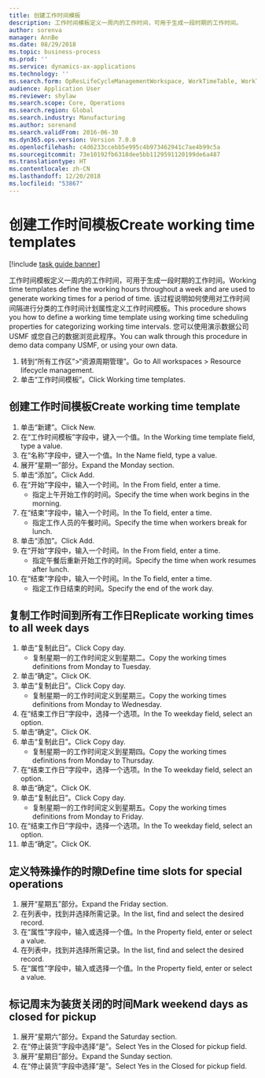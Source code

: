 ```yaml
---
title: 创建工作时间模板
description: 工作时间模板定义一周内的工作时间，可用于生成一段时期的工作时间。
author: sorenva
manager: AnnBe
ms.date: 08/29/2018
ms.topic: business-process
ms.prod: ''
ms.service: dynamics-ax-applications
ms.technology: ''
ms.search.form: OpResLifeCycleManagementWorkspace, WorkTimeTable, WorkTimeCopyDayDialog
audience: Application User
ms.reviewer: shylaw
ms.search.scope: Core, Operations
ms.search.region: Global
ms.search.industry: Manufacturing
ms.author: sorenand
ms.search.validFrom: 2016-06-30
ms.dyn365.ops.version: Version 7.0.0
ms.openlocfilehash: c4d6233ccebb5e995c4b973462941c7ae4b99c5a
ms.sourcegitcommit: 73e10192fb6318dee5bb1129591120199de6a487
ms.translationtype: HT
ms.contentlocale: zh-CN
ms.lasthandoff: 12/20/2018
ms.locfileid: "53867"
---
```

# <a name="create-working-time-templates"></a><span data-ttu-id="781c6-103">创建工作时间模板</span><span class="sxs-lookup"><span data-stu-id="781c6-103">Create working time templates</span></span>

[!include [task guide banner](../../includes/task-guide-banner.md)]

<span data-ttu-id="781c6-104">工作时间模板定义一周内的工作时间，可用于生成一段时期的工作时间。</span><span class="sxs-lookup"><span data-stu-id="781c6-104">Working time templates define the working hours throughout a week and are used to generate working times for a period of time.</span></span> <span data-ttu-id="781c6-105">该过程说明如何使用对工作时间间隔进行分类的工作时间计划属性定义工作时间模板。</span><span class="sxs-lookup"><span data-stu-id="781c6-105">This procedure shows you how to define a working time template using working time scheduling properties for categorizing working time intervals.</span></span> <span data-ttu-id="781c6-106">您可以使用演示数据公司 USMF 或您自己的数据浏览此程序。</span><span class="sxs-lookup"><span data-stu-id="781c6-106">You can walk through this procedure in demo data company USMF, or using your own data.</span></span>

1. <span data-ttu-id="781c6-107">转到“所有工作区”>“资源周期管理”。</span><span class="sxs-lookup"><span data-stu-id="781c6-107">Go to All workspaces > Resource lifecycle management.</span></span>
2. <span data-ttu-id="781c6-108">单击“工作时间模板”。</span><span class="sxs-lookup"><span data-stu-id="781c6-108">Click Working time templates.</span></span>

## <a name="create-working-time-template"></a><span data-ttu-id="781c6-109">创建工作时间模板</span><span class="sxs-lookup"><span data-stu-id="781c6-109">Create working time template</span></span>
1. <span data-ttu-id="781c6-110">单击“新建”。</span><span class="sxs-lookup"><span data-stu-id="781c6-110">Click New.</span></span>
2. <span data-ttu-id="781c6-111">在“工作时间模板”字段中，键入一个值。</span><span class="sxs-lookup"><span data-stu-id="781c6-111">In the Working time template field, type a value.</span></span>
3. <span data-ttu-id="781c6-112">在“名称”字段中，键入一个值。</span><span class="sxs-lookup"><span data-stu-id="781c6-112">In the Name field, type a value.</span></span>
4. <span data-ttu-id="781c6-113">展开“星期一”部分。</span><span class="sxs-lookup"><span data-stu-id="781c6-113">Expand the Monday section.</span></span>
5. <span data-ttu-id="781c6-114">单击“添加”。</span><span class="sxs-lookup"><span data-stu-id="781c6-114">Click Add.</span></span>
6. <span data-ttu-id="781c6-115">在“开始”字段中，输入一个时间。</span><span class="sxs-lookup"><span data-stu-id="781c6-115">In the From field, enter a time.</span></span>
    * <span data-ttu-id="781c6-116">指定上午开始工作的时间。</span><span class="sxs-lookup"><span data-stu-id="781c6-116">Specify the time when work begins in the morning.</span></span>  
7. <span data-ttu-id="781c6-117">在“结束”字段中，输入一个时间。</span><span class="sxs-lookup"><span data-stu-id="781c6-117">In the To field, enter a time.</span></span>
    * <span data-ttu-id="781c6-118">指定工作人员的午餐时间。</span><span class="sxs-lookup"><span data-stu-id="781c6-118">Specify the time when workers break for lunch.</span></span>  
8. <span data-ttu-id="781c6-119">单击“添加”。</span><span class="sxs-lookup"><span data-stu-id="781c6-119">Click Add.</span></span>
9. <span data-ttu-id="781c6-120">在“开始”字段中，输入一个时间。</span><span class="sxs-lookup"><span data-stu-id="781c6-120">In the From field, enter a time.</span></span>
    * <span data-ttu-id="781c6-121">指定午餐后重新开始工作的时间。</span><span class="sxs-lookup"><span data-stu-id="781c6-121">Specify the time when work resumes after lunch.</span></span>  
10. <span data-ttu-id="781c6-122">在“结束”字段中，输入一个时间。</span><span class="sxs-lookup"><span data-stu-id="781c6-122">In the To field, enter a time.</span></span>
    * <span data-ttu-id="781c6-123">指定工作日结束的时间。</span><span class="sxs-lookup"><span data-stu-id="781c6-123">Specify the end of the work day.</span></span>  

## <a name="replicate-working-times-to-all-week-days"></a><span data-ttu-id="781c6-124">复制工作时间到所有工作日</span><span class="sxs-lookup"><span data-stu-id="781c6-124">Replicate working times to all week days</span></span>
1. <span data-ttu-id="781c6-125">单击“复制此日”。</span><span class="sxs-lookup"><span data-stu-id="781c6-125">Click Copy day.</span></span>
    * <span data-ttu-id="781c6-126">复制星期一的工作时间定义到星期二。</span><span class="sxs-lookup"><span data-stu-id="781c6-126">Copy the working times definitions from Monday to Tuesday.</span></span>  
2. <span data-ttu-id="781c6-127">单击“确定”。</span><span class="sxs-lookup"><span data-stu-id="781c6-127">Click OK.</span></span>
3. <span data-ttu-id="781c6-128">单击“复制此日”。</span><span class="sxs-lookup"><span data-stu-id="781c6-128">Click Copy day.</span></span>
    * <span data-ttu-id="781c6-129">复制星期一的工作时间定义到星期三。</span><span class="sxs-lookup"><span data-stu-id="781c6-129">Copy the working times definitions from Monday to Wednesday.</span></span>  
4. <span data-ttu-id="781c6-130">在“结束工作日”字段中，选择一个选项。</span><span class="sxs-lookup"><span data-stu-id="781c6-130">In the To weekday field, select an option.</span></span>
5. <span data-ttu-id="781c6-131">单击“确定”。</span><span class="sxs-lookup"><span data-stu-id="781c6-131">Click OK.</span></span>
6. <span data-ttu-id="781c6-132">单击“复制此日”。</span><span class="sxs-lookup"><span data-stu-id="781c6-132">Click Copy day.</span></span>
    * <span data-ttu-id="781c6-133">复制星期一的工作时间定义到星期四。</span><span class="sxs-lookup"><span data-stu-id="781c6-133">Copy the working times definitions from Monday to Thursday.</span></span>  
7. <span data-ttu-id="781c6-134">在“结束工作日”字段中，选择一个选项。</span><span class="sxs-lookup"><span data-stu-id="781c6-134">In the To weekday field, select an option.</span></span>
8. <span data-ttu-id="781c6-135">单击“确定”。</span><span class="sxs-lookup"><span data-stu-id="781c6-135">Click OK.</span></span>
9. <span data-ttu-id="781c6-136">单击“复制此日”。</span><span class="sxs-lookup"><span data-stu-id="781c6-136">Click Copy day.</span></span>
    * <span data-ttu-id="781c6-137">复制星期一的工作时间定义到星期五。</span><span class="sxs-lookup"><span data-stu-id="781c6-137">Copy the working times definitions from Monday to Friday.</span></span>  
10. <span data-ttu-id="781c6-138">在“结束工作日”字段中，选择一个选项。</span><span class="sxs-lookup"><span data-stu-id="781c6-138">In the To weekday field, select an option.</span></span>
11. <span data-ttu-id="781c6-139">单击“确定”。</span><span class="sxs-lookup"><span data-stu-id="781c6-139">Click OK.</span></span>

## <a name="define-time-slots-for-special-operations"></a><span data-ttu-id="781c6-140">定义特殊操作的时隙</span><span class="sxs-lookup"><span data-stu-id="781c6-140">Define time slots for special operations</span></span>
1. <span data-ttu-id="781c6-141">展开“星期五”部分。</span><span class="sxs-lookup"><span data-stu-id="781c6-141">Expand the Friday section.</span></span>
2. <span data-ttu-id="781c6-142">在列表中，找到并选择所需记录。</span><span class="sxs-lookup"><span data-stu-id="781c6-142">In the list, find and select the desired record.</span></span>
3. <span data-ttu-id="781c6-143">在“属性”字段中，输入或选择一个值。</span><span class="sxs-lookup"><span data-stu-id="781c6-143">In the Property field, enter or select a value.</span></span>
4. <span data-ttu-id="781c6-144">在列表中，找到并选择所需记录。</span><span class="sxs-lookup"><span data-stu-id="781c6-144">In the list, find and select the desired record.</span></span>
5. <span data-ttu-id="781c6-145">在“属性”字段中，输入或选择一个值。</span><span class="sxs-lookup"><span data-stu-id="781c6-145">In the Property field, enter or select a value.</span></span>

## <a name="mark-weekend-days-as-closed-for-pickup"></a><span data-ttu-id="781c6-146">标记周末为装货关闭的时间</span><span class="sxs-lookup"><span data-stu-id="781c6-146">Mark weekend days as closed for pickup</span></span>
1. <span data-ttu-id="781c6-147">展开“星期六”部分。</span><span class="sxs-lookup"><span data-stu-id="781c6-147">Expand the Saturday section.</span></span>
2. <span data-ttu-id="781c6-148">在“停止装货”字段中选择“是”。</span><span class="sxs-lookup"><span data-stu-id="781c6-148">Select Yes in the Closed for pickup field.</span></span>
3. <span data-ttu-id="781c6-149">展开“星期日”部分。</span><span class="sxs-lookup"><span data-stu-id="781c6-149">Expand the Sunday section.</span></span>
4. <span data-ttu-id="781c6-150">在“停止装货”字段中选择“是”。</span><span class="sxs-lookup"><span data-stu-id="781c6-150">Select Yes in the Closed for pickup field.</span></span>

